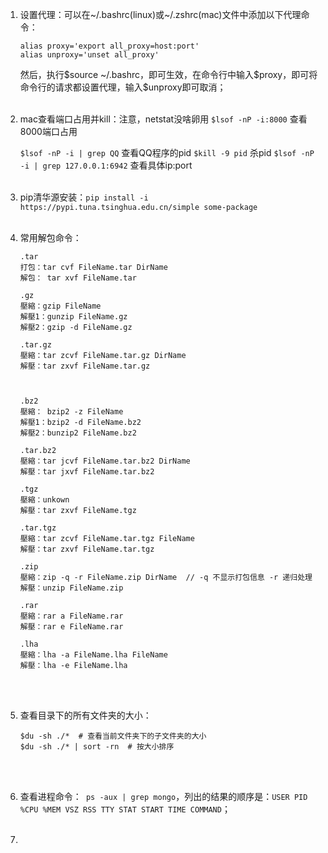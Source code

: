 1. 设置代理：可以在~/.bashrc(linux)或~/.zshrc(mac)文件中添加以下代理命令：

   ```shell
   alias proxy='export all_proxy=host:port'
   alias unproxy='unset all_proxy'
   ```

   然后，执行\$source ~/.bashrc，即可生效，在命令行中输入\$proxy，即可将命令行的请求都设置代理，输入\$unproxy即可取消；<br><br>

2. mac查看端口占用并kill：注意，netstat没啥卵用
   `$lsof -nP -i:8000`  查看8000端口占用

   `$lsof -nP -i | grep QQ`   查看QQ程序的pid
   `$kill -9 pid`  杀pid
   `$lsof -nP -i | grep 127.0.0.1:6942`  查看具体ip:port<br><br>

3. pip清华源安装：`pip install -i https://pypi.tuna.tsinghua.edu.cn/simple some-package`<br><br>

4. 常用解包命令：

   ```
   .tar
   打包：tar cvf FileName.tar DirName
   解包： tar xvf FileName.tar
   
   .gz
   壓縮：gzip FileName
   解壓1：gunzip FileName.gz
   解壓2：gzip -d FileName.gz
   
   .tar.gz
   壓縮：tar zcvf FileName.tar.gz DirName
   解壓：tar zxvf FileName.tar.gz
   
    
   
   .bz2
   壓縮： bzip2 -z FileName
   解壓1：bzip2 -d FileName.bz2
   解壓2：bunzip2 FileName.bz2
   
   .tar.bz2
   壓縮：tar jcvf FileName.tar.bz2 DirName
   解壓：tar jxvf FileName.tar.bz2
   
   .tgz
   壓縮：unkown
   解壓：tar zxvf FileName.tgz
   
   .tar.tgz
   壓縮：tar zcvf FileName.tar.tgz FileName
   解壓：tar zxvf FileName.tar.tgz
   
   .zip
   壓縮：zip -q -r FileName.zip DirName  // -q 不显示打包信息 -r 递归处理
   解壓：unzip FileName.zip
   
   .rar
   壓縮：rar a FileName.rar
   解壓：rar e FileName.rar
   
   .lha
   壓縮：lha -a FileName.lha FileName
   解壓：lha -e FileName.lha
   ```

   <br><br>

5. 查看目录下的所有文件夹的大小：

   ```shell
   $du -sh ./*  # 查看当前文件夹下的子文件夹的大小
   $du -sh ./* | sort -rn  # 按大小排序
   ```

   <br><br>

6. 查看进程命令：` ps -aux | grep mongo`，列出的结果的顺序是：` USER PID %CPU %MEM VSZ RSS TTY STAT START TIME COMMAND `；<br><br>

7. 

